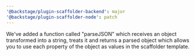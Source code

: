 ```yaml
---
'@backstage/plugin-scaffolder-backend': major
'@backstage/plugin-scaffolder-node': patch
---
```


We've added a function called "parseJSON" which receives an object transformed into a string, treats it and returns a parsed object which allows you to use each property of the object as values in the scaffolder template.
